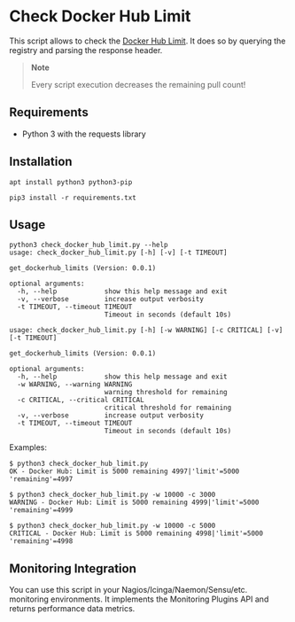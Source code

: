 # Check Docker Hub Limit

This script allows to check the [Docker Hub Limit](https://docs.docker.com/docker-hub/download-rate-limit/#how-can-i-check-my-current-rate).
It does so by querying the registry and parsing the response header.

> **Note**
>
> Every script execution decreases the remaining pull count!

## Requirements

* Python 3 with the requests library

## Installation

```
apt install python3 python3-pip

pip3 install -r requirements.txt
```

## Usage

```
python3 check_docker_hub_limit.py --help
usage: check_docker_hub_limit.py [-h] [-v] [-t TIMEOUT]

get_dockerhub_limits (Version: 0.0.1)

optional arguments:
  -h, --help            show this help message and exit
  -v, --verbose         increase output verbosity
  -t TIMEOUT, --timeout TIMEOUT
                        Timeout in seconds (default 10s)

usage: check_docker_hub_limit.py [-h] [-w WARNING] [-c CRITICAL] [-v] [-t TIMEOUT]

get_dockerhub_limits (Version: 0.0.1)

optional arguments:
  -h, --help            show this help message and exit
  -w WARNING, --warning WARNING
                        warning threshold for remaining
  -c CRITICAL, --critical CRITICAL
                        critical threshold for remaining
  -v, --verbose         increase output verbosity
  -t TIMEOUT, --timeout TIMEOUT
                        Timeout in seconds (default 10s)
```

Examples:

```
$ python3 check_docker_hub_limit.py
OK - Docker Hub: Limit is 5000 remaining 4997|'limit'=5000 'remaining'=4997
```

```
$ python3 check_docker_hub_limit.py -w 10000 -c 3000
WARNING - Docker Hub: Limit is 5000 remaining 4999|'limit'=5000 'remaining'=4999
```

```
$ python3 check_docker_hub_limit.py -w 10000 -c 5000
CRITICAL - Docker Hub: Limit is 5000 remaining 4998|'limit'=5000 'remaining'=4998
```

## Monitoring Integration

You can use this script in your Nagios/Icinga/Naemon/Sensu/etc. monitoring environments.
It implements the Monitoring Plugins API and returns performance data metrics.


